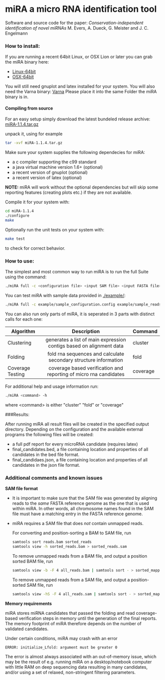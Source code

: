miRA a micro RNA identification tool
=========

Software and source code for the paper:
*Conservation-independent identification of novel miRNAs*
M. Evers, A. Dueck, G. Meister and J. C. Engelmann

### How to install:

If you are running a recent 64bit Linux, or OSX Lion or later you can grab the miRA binary here:

- [Linux-64bit](bin/miRA-Linux-64bit)
- [OSX-64bit](bin/miRA-OSX-64bit)

You will still need gnuplot and latex installed for your system. 
You will also need the Varna binary: [Varna](VARNAv3-91.jar)
Please place it into the same Folder the miRA binary is in. 

#### Compiling from source

For an easy setup simply download the 
latest bundeled release archive: [miRA-1.1.4.tar.gz](miRA-1.1.4.tar.gz)


unpack it, using for example
```sh
tar -xvf miRA-1.1.4.tar.gz
```
Make sure your system supplies the following dependecies for miRA:

- a c compiler supporting the c99 standard
- a java virtual machine version 1.6+ (optional)
- a recent version of gnuplot (optional)
- a recent version of latex (optional)

**NOTE:** miRA will work without the optional dependencies but will skip some reporting features (creating plots etc.) if they are not available.

Compile it for your system with:
```sh
cd miRA-1.1.4
./configure
make
```

Optionally run the unit tests on your system with: 
```sh
make test
```
to check for correct behavior.




### How to use:

The simplest and most common way to run miRA is to run the full Suite using the command:
```sh
./miRA full -c <configuration file> <input SAM file> <input FASTA file> <output directory>
```

You can test miRA with sample data provided in [./example/](example):
```sh
./miRA full -c example/sample_configuration.config example/sample_reads.sam example/sample_sequence.fasta example/sample_output/
```

You can also run only parts of miRA, it is seperated in 3 parts with distinct calls for each one:

| Algorithm        | Description           | Command  |
| ------------- |:-------------:| :--------------|
| Clustering     | generates a list of main expression contigs based on alignment data| cluster |
| Folding    | fold rna sequences and calculate secondary structure information      |   fold |
| Coverage Testing | coverage based verification and reporting of micro rna candidates     |    coverage | 

For additional help and usage information run:
```sh
./miRA <command> -h
```
where <command\> is either "cluster" "fold" or "coverage"

###Results:

After running miRA all result files will be created in the specified output directory. Depending on the configuration and the available external programs the following files will be created:

- a full pdf report for every microRNA candidate (requires latex)
- final_candidates.bed, a file containing location and properties of all candidates in the bed file format.
- final_candidaes.json, a file containing location and properties of all candidates in the json file format.


### Additional comments and known issues

**SAM file format**

* It is important to make sure that the SAM file was generated by aligning reads to the _same_ FASTA reference genome as the one that is used within miRA. In other words, all chromosome names found in the SAM file must have a matching entry in the FASTA reference genome.    
* miRA requires a SAM file that does _not_ contain unmapped reads. 
    
    For converting and position-sorting a BAM to SAM file, run
    ```sh
    samtools sort reads.bam sorted_reads
    samtools view -h sorted_reads.bam > sorted_reads.sam
    ```

    To remove unmapped reads from a BAM file, and output a position sorted BAM file, run
    ```sh
    samtools view -b -F 4 all_reads.bam | samtools sort - > sorted_mapped_reads
    ```

    To remove unmapped reads from a SAM file, and output a position-sorted SAM file, run
    ```sh
    samtools view -hS -F 4 all_reads.sam | samtools sort - > sorted_mapped_reads
    ```

**Memory requirements**

miRA stores miRNA candidates that passed the folding and read coverage-based verification steps in memory until the generation of the final reports. The memory footprint of miRA therefore depends on the number of validated candidates. 

Under certain conditions, miRA may crash with an error
```sh
ERROR: initialize_Lfold: argument must be greater 0
```  
The error is almost always associated with an out-of-memory issue, which may be the result of e.g. running miRA on a desktop/notebook computer with little RAM on deep sequencing data resulting in many candidates, and/or using a set of relaxed, non-stringent filtering parameters.

